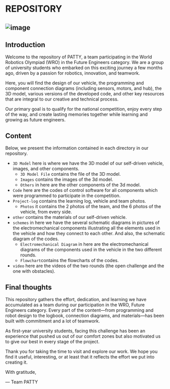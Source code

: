 REPOSITORY 
====

![image](https://github.com/user-attachments/assets/56a16be1-b1c3-440c-9329-030ba3353d92) 
---
## Introduction

Welcome to the repository of PATTY, a team participating in the World Robotics Olympiad (WRO) in the Future Engineers category. We are a group of university students who embarked on this exciting journey a few months ago, driven by a passion for robotics, innovation, and teamwork.

Here, you will find the design of our vehicle, the programming and component connection diagrams (including sensors, motors, and hub), the 3D model, various versions of the developed code, and other key resources that are integral to our creative and technical process.

Our primary goal is to qualify for the national competition, enjoy every step of the way, and create lasting memories together while learning and growing as future engineers.


## Content

Below, we present the information contained in each directory in our repository.

* `3D Model` here is where we have the 3D model of our self-driven vehicle, images, and other components.
  - `3D Model File` contains the file of the 3D model.
  - `Images` contains the images of the 3d model.
  - `Others` in here are the other components of the 3d model.
* `Code` here are the codes of control software for all components which were programmed to participate in the competition.
* `Project-log` contains the learning log, vehicle and team photos.
  - `Photos` it contains the 2 photos of the team, and the 6 photos of the vehicle, from every side.
* `other` contains the materials of our self-driven vehicle.
* `schemes` in here we have the several schematic diagrams in pictures of the electromechanical components illustrating all the elements used in the vehicle and how they connect to each other. And also, the schematic diagram of the codes.
  - `Electromechanical Diagram` in here are the electromechanical diagrams of the components used in the vehicle in the two different rounds.
  - `Flowchart`contains the flowcharts of the codes.
* `video` here are the videos of the two rounds (the open challenge and the one with obstacles).




##  Final thoughts

This repository gathers the effort, dedication, and learning we have accumulated as a team during our participation in the WRO, Future Engineers category.
Every part of the content—from programming and robot design to the logbook, connection diagrams, and materials—has been built with commitment and a lot of teamwork.

As first-year university students, facing this challenge has been an experience that pushed us out of our comfort zones but also motivated us to give our best in every stage of the project.

Thank you for taking the time to visit and explore our work.
We hope you find it useful, interesting, or at least that it reflects the effort we put into creating it.

With gratitude,

— Team PATTY

